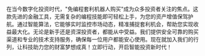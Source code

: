 在当今数字化投资时代，"免编程套利机器人购买"成为众多投资者关注的焦点。这款先进的金融工具，无需复杂的编程技能即可轻松上手，为您的资产增值保驾护航。通过智能算法，它能够实时监控市场动态，精准捕捉套利机会，帮助您实现收益最大化。无论是新手还是资深投资者，都能从中受益。我们提供安全可靠的购买渠道和专业的技术支持服务，确保每一位用户都能安心使用。现在就加入我们的行列，让科技助力您的财富梦想成真！立即行动，开启智能投资新时代！